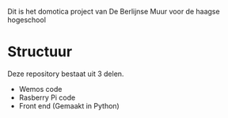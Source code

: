 Dit is het domotica project van De Berlijnse Muur voor de haagse hogeschool

# Structuur
Deze repository bestaat uit 3 delen.
* Wemos code
* Rasberry Pi code
* Front end (Gemaakt in Python)
